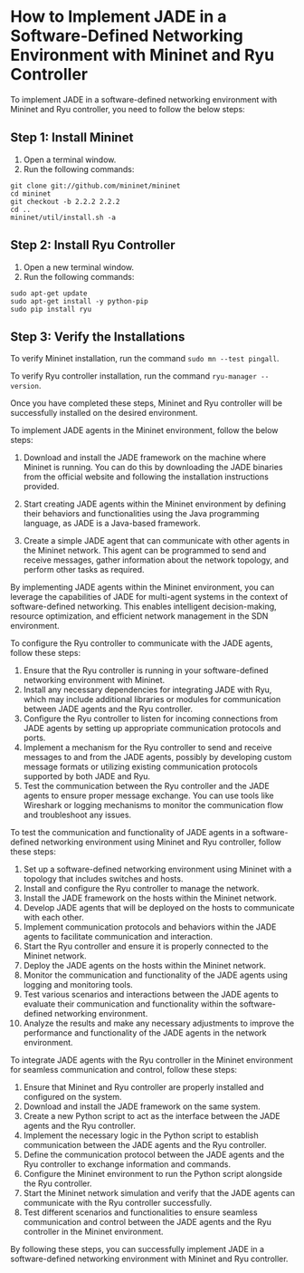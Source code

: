 # How to Implement JADE in a Software-Defined Networking Environment with Mininet and Ryu Controller

To implement JADE in a software-defined networking environment with Mininet and Ryu controller, you need to follow the below steps:

## Step 1: Install Mininet

1. Open a terminal window.
2. Run the following commands:

```
git clone git://github.com/mininet/mininet
cd mininet
git checkout -b 2.2.2 2.2.2
cd ..
mininet/util/install.sh -a
```

## Step 2: Install Ryu Controller

1. Open a new terminal window.
2. Run the following commands:

```
sudo apt-get update
sudo apt-get install -y python-pip
sudo pip install ryu
```

## Step 3: Verify the Installations

To verify Mininet installation, run the command `sudo mn --test pingall`.

To verify Ryu controller installation, run the command `ryu-manager --version`.

Once you have completed these steps, Mininet and Ryu controller will be successfully installed on the desired environment.

To implement JADE agents in the Mininet environment, follow the below steps:

1. Download and install the JADE framework on the machine where Mininet is running. You can do this by downloading the JADE binaries from the official website and following the installation instructions provided.

2. Start creating JADE agents within the Mininet environment by defining their behaviors and functionalities using the Java programming language, as JADE is a Java-based framework.

3. Create a simple JADE agent that can communicate with other agents in the Mininet network. This agent can be programmed to send and receive messages, gather information about the network topology, and perform other tasks as required.

By implementing JADE agents within the Mininet environment, you can leverage the capabilities of JADE for multi-agent systems in the context of software-defined networking. This enables intelligent decision-making, resource optimization, and efficient network management in the SDN environment.

To configure the Ryu controller to communicate with the JADE agents, follow these steps:

1. Ensure that the Ryu controller is running in your software-defined networking environment with Mininet.
2. Install any necessary dependencies for integrating JADE with Ryu, which may include additional libraries or modules for communication between JADE agents and the Ryu controller.
3. Configure the Ryu controller to listen for incoming connections from JADE agents by setting up appropriate communication protocols and ports.
4. Implement a mechanism for the Ryu controller to send and receive messages to and from the JADE agents, possibly by developing custom message formats or utilizing existing communication protocols supported by both JADE and Ryu.
5. Test the communication between the Ryu controller and the JADE agents to ensure proper message exchange. You can use tools like Wireshark or logging mechanisms to monitor the communication flow and troubleshoot any issues.

To test the communication and functionality of JADE agents in a software-defined networking environment using Mininet and Ryu controller, follow these steps:

1. Set up a software-defined networking environment using Mininet with a topology that includes switches and hosts.
2. Install and configure the Ryu controller to manage the network.
3. Install the JADE framework on the hosts within the Mininet network.
4. Develop JADE agents that will be deployed on the hosts to communicate with each other.
5. Implement communication protocols and behaviors within the JADE agents to facilitate communication and interaction.
6. Start the Ryu controller and ensure it is properly connected to the Mininet network.
7. Deploy the JADE agents on the hosts within the Mininet network.
8. Monitor the communication and functionality of the JADE agents using logging and monitoring tools.
9. Test various scenarios and interactions between the JADE agents to evaluate their communication and functionality within the software-defined networking environment.
10. Analyze the results and make any necessary adjustments to improve the performance and functionality of the JADE agents in the network environment.

To integrate JADE agents with the Ryu controller in the Mininet environment for seamless communication and control, follow these steps:

1. Ensure that Mininet and Ryu controller are properly installed and configured on the system.
2. Download and install the JADE framework on the same system.
3. Create a new Python script to act as the interface between the JADE agents and the Ryu controller.
4. Implement the necessary logic in the Python script to establish communication between the JADE agents and the Ryu controller.
5. Define the communication protocol between the JADE agents and the Ryu controller to exchange information and commands.
6. Configure the Mininet environment to run the Python script alongside the Ryu controller.
7. Start the Mininet network simulation and verify that the JADE agents can communicate with the Ryu controller successfully.
8. Test different scenarios and functionalities to ensure seamless communication and control between the JADE agents and the Ryu controller in the Mininet environment.

By following these steps, you can successfully implement JADE in a software-defined networking environment with Mininet and Ryu controller.
